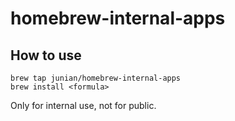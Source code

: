 # homebrew-internal-apps

## How to use

```shell
brew tap junian/homebrew-internal-apps
brew install <formula>
```

Only for internal use, not for public.
